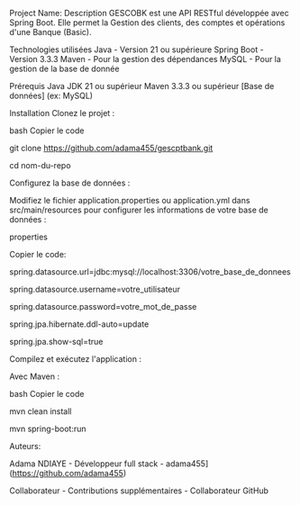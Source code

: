 Project Name:
Description
GESCOBK est une API RESTful développée avec Spring Boot. 
Elle permet la Gestion des clients, des comptes et opérations d'une Banque (Basic).

Technologies utilisées
Java - Version 21 ou supérieure
Spring Boot - Version 3.3.3
Maven - Pour la gestion des dépendances
MySQL - Pour la gestion de la base de donnée

Prérequis
Java JDK 21 ou supérieur
Maven 3.3.3 ou supérieur
[Base de données] (ex: MySQL)

Installation
Clonez le projet :

bash
Copier le code

  git clone https://github.com/adama455/gescptbank.git

cd nom-du-repo

Configurez la base de données :

Modifiez le fichier application.properties ou application.yml dans src/main/resources pour configurer les informations de votre base de données :

properties

Copier le code: 

  spring.datasource.url=jdbc:mysql://localhost:3306/votre_base_de_donnees
  
  spring.datasource.username=votre_utilisateur
  
  spring.datasource.password=votre_mot_de_passe

  spring.jpa.hibernate.ddl-auto=update
  
  spring.jpa.show-sql=true
  
Compilez et exécutez l'application :


Avec Maven :

bash
  Copier le code
  
  mvn clean install
  
  mvn spring-boot:run


Auteurs:

Adama NDIAYE - Développeur full stack - adama455](https://github.com/adama455)

Collaborateur - Contributions supplémentaires - Collaborateur GitHub
